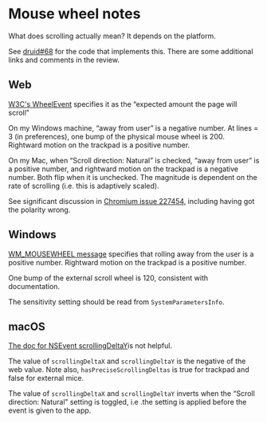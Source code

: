 # Mouse wheel notes

What does scrolling actually mean? It depends on the platform.

See [druid#68](https://github.com/xi-editor/druid/pull/68) for the code that implements this. There are some additional links and comments in the review.

## Web
[W3C's WheelEvent](https://w3c.github.io/uievents/#event-type-wheel) specifies it as the “expected amount the page will scroll”

On my Windows machine, “away from user” is a negative number. At lines = 3 (in preferences), one bump of the physical mouse wheel is 200. Rightward motion on the trackpad is a positive number.

On my Mac, when “Scroll direction: Natural” is checked, “away from user” is a positive number, and rightward motion on the trackpad is a negative number. Both flip when it is unchecked. The magnitude is dependent on the rate of scrolling (i.e. this is adaptively scaled).

See significant discussion in [Chromium issue 227454](https://bugs.chromium.org/p/chromium/issues/detail?id=227454), including having got the polarity wrong.

## Windows
[WM_MOUSEWHEEL message](https://docs.microsoft.com/en-us/windows/win32/inputdev/wm-mousewheel) specifies that rolling away from the user is a positive number. Rightward motion on the trackpad is a positive number.

One bump of the external scroll wheel is 120, consistent with documentation.

The sensitivity setting should be read from `SystemParametersInfo`.

## macOS
[The doc for NSEvent scrollingDeltaY](https://developer.apple.com/documentation/appkit/nsevent/1535387-scrollingdeltay)is not helpful.

The value of `scrollingDeltaX` and `scrollingDeltaY` is the negative of the web value. Note also, `hasPreciseScrollingDeltas` is true for trackpad and false for external mice.

The value of `scrollingDeltaX` and `scrollingDeltaY` inverts when the “Scroll direction: Natural” setting is toggled, i.e .the setting is applied before the event is given to the app.

